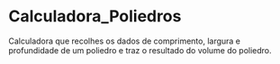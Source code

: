 # Calculadora_Poliedros
Calculadora que recolhes os dados de comprimento, largura e profundidade de um poliedro e traz o resultado do volume do poliedro.
